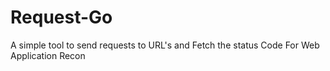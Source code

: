 # Request-Go
A simple tool to send requests to URL's and Fetch the status Code For Web Application Recon
